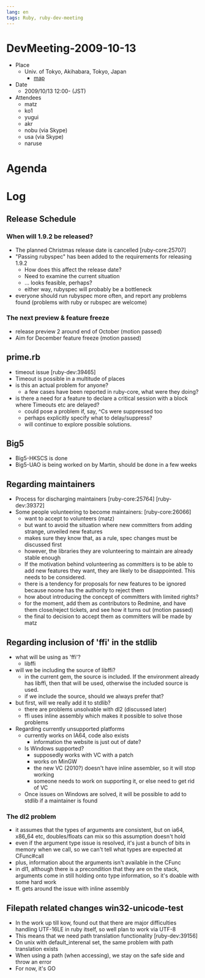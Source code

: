 ```yaml
---
lang: en
tags: Ruby, ruby-dev-meeting
---
```


# DevMeeting-2009-10-13

* Place
  * Univ. of Tokyo, Akihabara, Tokyo, Japan
    * [map](http://maps.google.co.jp/maps?hl=en&ie=UTF8&fb=1&split=1&gl=jp&cid=14954413712536862486&li=lmd&ll=35.69919,139.772122&spn=0.002631,0.005659&z=18&iwloc=A)
* Date
  * 2009/10/13 12:00- (JST)
* Attendees
  * matz
  * ko1
  * yugui
  * akr
  * nobu (via Skype)
  * usa (via Skype)
  * naruse

# Agenda

# Log

## Release Schedule

### When will 1.9.2 be released?

* The planned Christmas release date is cancelled [ruby-core:25707]
* "Passing rubyspec" has been added to the requirements for releasing 1.9.2
  * How does this affect the release date?
  * Need to examine the current situation
  * ... looks feasible, perhaps?
  * either way, rubyspec will probably be a bottleneck
* everyone should run rubyspec more often, and report any problems found (problems with ruby or rubspec are welcome)

### The next preview &amp; feature freeze

* release preview 2 around end of October (motion passed)
* Aim for December feature freeze  (motion passed)

## prime.rb

* timeout issue [ruby-dev:39465]
* Timeout is possible in a multitude of places
* is this an actual problem for anyone?
  * a few cases have been reported in ruby-core, what were they doing?
* is there a need for a feature to declare a critical session with a block where Timeouts etc are delayed?
  * could pose a problem if, say, ^Cs were suppressed too
  * perhaps explicitly specify what to delay/suppress?
  * will continue to explore possible solutions.

## Big5

* Big5-HKSCS is done
* Big5-UAO is being worked on by Martin, should be done in a few weeks

## Regarding maintainers

* Process for discharging maintainers [ruby-core:25764] [ruby-dev:39372]
* Some people volunteering to become maintainers: [ruby-core:26066]
  * want to accept to volunteers (matz)
  * but want to avoid the situation where new committers from adding strange, unveiled new features
  * makes sure they know that, as a rule, spec changes must be discussed first
  * however, the libraries they are volunteering to maintain are already stable enough
  * If the motivation behind volunteering as committers is to be able to add new features they want, they are likely to be disappointed. This needs to be considered.
  * there is a tendency for proposals for new features to be ignored because noone has the authority to reject them
  * how about introducing the concept of committers with limited rights?
  * for the moment, add them as contributors to Redmine, and have them close/reject tickets, and see how it turns out (motion passed)
  * the final to decision to accept them as committers will be made by matz

## Regarding inclusion of 'ffi' in the stdlib

* what will be using as 'ffi'?
  * libffi
* will we be including the source of libffi?
  * in the current gem, the source is included. If the environment already has libffi, then that will be used, otherwise the included source is used.
  * if we include the source, should we always prefer that?
* but first, will we really add it to stdlib?
  * there are problems unsolvable with dl2 (discussed later)
  * ffi uses inline assembly which makes it possible to solve those problems
* Regarding currently unsupported platforms
  * currently works on IA64, code also exists
    * information the website is just out of date?
  * Is Windows supported?
    * supposedly works with VC with a patch
    * works on MinGW
    * the new VC (2010?) doesn't have inline assembler, so it will stop working
    * someone needs to work on supporting it, or else need to get rid of VC
  * Once issues on Windows are solved, it will be possible to add to stdlib if a maintainer is found

### The dl2 problem

* it assumes that the types of arguments are consistent, but on ia64, x86_64 etc, doubles/floats can mix so this assumption doesn't hold
* even if the argument type issue is resolved, it's just a bunch of bits in memory when we call, so we can't tell what types are expected at CFunc#call
* plus, information about the arguments isn't available in the CFunc
* in dl1, although there is a precondition that they are on the stack, arguments come in still holding onto type information, so it's doable with some hard work
* ff. gets around the issue with inline assembly

## Filepath related changes  win32-unicode-test

* In the work up till kow, found out that there are major difficulties handling UTF-16LE in ruby itself, so well plan to work via UTF-8
* This means that we need path translation functionality [ruby-dev:39156]
* On unix with default_interenal set, the same problem with path translation exists
* When using a path (when accessing), we stay on the safe side and throw an error
* For now, it's GO
